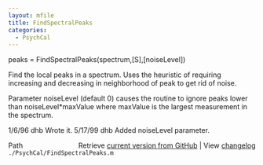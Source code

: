 ```yaml
---
layout: mfile
title: FindSpectralPeaks
categories:
  - PsychCal
---
```


peaks = FindSpectralPeaks\(spectrum,\[S\],\[noiseLevel\]\)

Find the local peaks in a spectrum.
Uses the heuristic of requiring increasing
and decreasing in neighborhood of peak to
get rid of noise.

Parameter noiseLevel \(default 0\) causes
the routine to ignore peaks lower than
noiseLevel\*maxValue where maxValue is the
largest measurement in the spectrum.

1/6/96      dhb     Wrote it.
5/17/99   dhb   Added  noiseLevel parameter.


<div class="code_header" style="text-align:right;">
  <span style="float:left;">Path&nbsp;&nbsp;</span> <span class="counter">Retrieve <a href=
  "https://raw.github.com/Psychtoolbox-3/Psychtoolbox-3/beta/./PsychCal/FindSpectralPeaks.m">current version from GitHub</a> | View <a href=
  "https://github.com/Psychtoolbox-3/Psychtoolbox-3/commits/beta/./PsychCal/FindSpectralPeaks.m">changelog</a></span>
</div>
<div class="code">
  <code>./PsychCal/FindSpectralPeaks.m</code>
</div>
